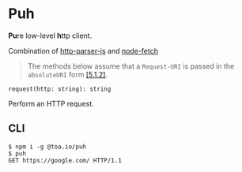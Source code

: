 # Puh

**Pu**re low-level **h**ttp client.

Combination of [http-parser-js](https://github.com/creationix/http-parser-js)
and [node-fetch](https://github.com/node-fetch/node-fetch)

> The methods below assume that a `Request-URI` is passed in the `absoluteURI`
> form [[5.1.2]](https://datatracker.ietf.org/doc/html/rfc2616#section-5.1.2).

`request(http: string): string`

Perform an HTTP request.

## CLI

```shell
$ npm i -g @toa.io/puh
$ puh
GET https://google.com/ HTTP/1.1
```
